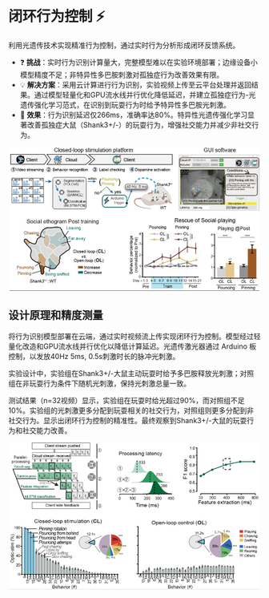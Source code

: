 # 闭环行为控制 ⚡️

利用光遗传技术实现精准行为控制，通过实时行为分析形成闭环反馈系统。

- ❓ **挑战**：实时行为识别计算量大，完整模型难以在实验环境部署；边缘设备小模型精度不足；非特异性多巴胺刺激对孤独症行为改善效果有限。
- 💡 **解决方案**：采用云计算进行行为识别，实验视频上传至云平台处理并返回结果。通过模型轻量化和GPU流水线并行优化降低延迟，并建立孤独症行为-光遗传强化学习范式，在识别到玩耍行为时给予特异性多巴胺光刺激。
- 🎉 **效果**：行为识别延迟仅266ms，准确率达80%。特异性光遗传强化学习显著改善孤独症大鼠（Shank3+/-）的玩耍行为，增强社交能力并减少非社交行为。

<div align="center">
  <img src="../../assets/images/Fig7_closed-loop.jpg" width="500" alt="行为控制">
</div>


## 设计原理和精度测量

将行为识别模型部署在云端，通过实时视频流上传实现闭环行为控制。模型经过轻量化改造和GPU流水线并行优化以降低计算延迟。光遗传激光器通过 Arduino 板控制，以发放40Hz 5ms, 0.5s刺激时长的脉冲光刺激。

实验设计中，实验组在Shank3+/-大鼠主动玩耍时给予多巴胺释放光刺激；对照组在非玩耍行为条件下随机光刺激，保持光刺激总量一致。

测试结果（n=32视频）显示，实验组在玩耍时给光超过90%，而对照组不足10%。实验组的光刺激更多分配到玩耍相关的社交行为，对照组则更多分配到非社交行为。显示出闭环行为控制的精准性。最终观察到Shank3+/-大鼠的玩耍行为和社交能力改善。

<div align="center">
  <img src="../../assets/images/Fig7_closed-loop_precision.jpg" width="500" alt="行为控制精度">
</div>
